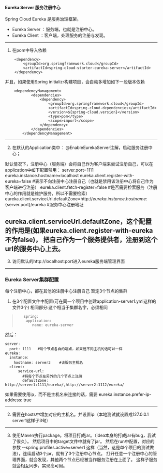 #### Eureka Server 服务注册中心
Spring Cloud Eureka 是服务治理框架。
* Eureka Server ：服务端，也就是注册中心。
* Eureka Client ：客户端，处理服务的注册与发现。
---
1. 在pom中导入依赖

        <dependency>
			<groupId>org.springframework.cloud</groupId>
			<artifactId>spring-cloud-starter-eureka-server</artifactId>
		</dependency>
并且，如果使用Spring initializr构建项目，会自动多增加如下一段版本依赖
        
        <dependencyManagement>
        		<dependencies>
        			<dependency>
        				<groupId>org.springframework.cloud</groupId>
        				<artifactId>spring-cloud-dependencies</artifactId>
        				<version>${spring-cloud.version}</version>
        				<type>pom</type>
        				<scope>import</scope>
        			</dependency>
        		</dependencies>
        	</dependencyManagement>
---
2. 在默认的Application类中：
@EnableEurekaServer注解，启动服务注册中心；

默认情况下，注册中心（服务端）会将自己作为客户端来尝试注册自己，可以在application中如下配置禁用：
server.port=1111 
eureka.instance.hostname=localhost 
eureka.client.register-with-eureka=false #表示不向注册中心注册自己（也就是禁用该注册中心将自己作为客户端进行注册）
eureka.client.fetch-register=false #是否需要检索服务（注册中心的作用就是维护服务，所以不需要检索）
eureka.client.serviceUrl.defaultZone=http://${eureka.instance.hostname}:${server.port}/eureka #服务中心注册地址

eureka.client.serviceUrl.defaultZone，这个配置的作用是(如果eureka.client.register-with-eureka不为false)，
把自己作为一个服务提供者，注册到这个url的服务中心上去。
---
3. 访问默认的http://localhost:port进入eureka服务端管理界面
---
### Eureka Server集群配置
每个注册中心，都在其他的注册中心注册自己
暂定3个节点的集群
1. 在3个配置文件中配置(可在同一个项目中创建application-server1.yml这样的文件3个)
相同部分:这个相当于集群名字，必须相同
>        spring:
>         application:
>            name: eureka-server
然后：

    server:
      port: 1111   #每个节点各自的端点，如果是不同主机的话可以一样
    eureka:
      instance:
        hostname: server3    #该服务主机名
      client:
          service-url:
            #将每个节点在另外的几个节点上注册
            defaultZone: http://server1:1111/eureka/,http://server2:1112/eureka/  
     
如果需要使用ip，而不是主机名来连接的话，需要
eureka.instance.prefer-ip-address: true

---
2. 需要在hosts中增加对应的主机名。并设置ip（本地测试就设置成127.0.0.1 server1这样子3句）
---
3. 使用Maven执行package。将项目打成jar。（idea本身的打成jar有bug，我试了很久）。
然后项目中的target文件中就有了jar。
然后在run中配置，对应的参数 --spring.profiles.active=server1 这样（当然，这是单个项目的测试做法），连续启动3个jar。就有了3个注册中心节点。
打开任意一个注册中心的管理界面，就会发现，其他两个节点已经被当作服务注册在上面了。
这样子服务就会相互同步，实现高可用。






